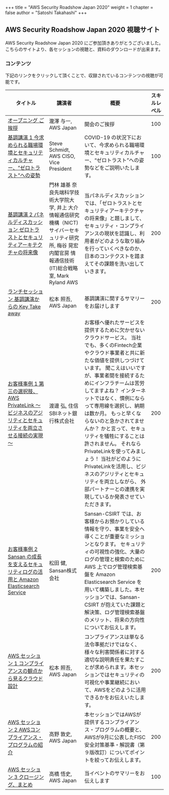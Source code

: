 +++
title = "AWS Security Roadshow Japan 2020"
weight = 1
chapter = false
author = "Satoshi Takahashi"
+++

## AWS Security Roadshow Japan 2020 視聴サイト

AWS Security Roadshow Japan 2020 にご参加頂きありがとうございました。  
こちらのサイトより、各セッションの視聴と、資料のダウンロードが出来ます。


### コンテンツ

下記のリンクをクリックして頂くことで、収録されているコンテンツの視聴が可能です。

|タイトル|講演者|概要|スキルレベル|
|-----|-----|-----|-----|
|[オープニング ご挨拶 ](/workshops/opening)|瀧澤 与一, AWS Japan|開会のご挨拶|100| 
|[基調講演 1 今求められる職場環境とセキュリティカルチャー、“ゼロトラスト”への姿勢](/workshops/keynote1)|Steve Schmidt, AWS CISO, Vice President|COVID-19 の状況下において、今求められる職場環境とセキュリティカルチャー、“ゼロトラスト”への姿勢などをご説明いたします。|100| 
|[基調講演 2 パネルディスカッション ゼロトラストとセキュリティアーキテクチャの将来像](/workshops/keynote2/)|門林 雄基 奈良先端科学技術大学院大学, 井上 大介 情報通信研究機構（NICT) サイバーセキュリティ研究所, 梅谷 晃宏 内閣官房 情報通信技術(IT)総合戦略室, Mark Ryland AWS|当パネルディスカッションでは、「ゼロトラストとセキュリティアーキテクチャの将来像」と題しまして、セキュリティ・コンプライアンスの現状を認識し、利用者がどのような取り組みを行っていくべきなのか、日本のコンテクストを踏まえてその課題を洗い出していきます。|200|
|[ランチセッション 基調講演からの Key Take away](/workshops/keynote2/)|松本 照吾, AWS Japan|基調講演に関するサマリーをお届けします|200|
|[お客様事例 1 第三の選択肢、AWS PrivateLink ～ビジネスのアジリティとセキュリティを両立させる接続の実現～](/workshops/customersession1/)|渡邊 弘, 住信SBIネット銀行株式会社|お客様へ優れたサービスを提供するために欠かせないクラウドサービス。 当社でも、多くのFintech企業やクラウド事業者と共に新たな価値を提供しつづけています。 聞こえはいいですが、事業者間を接続するためにインフラチームは苦労してますよね？ インターネットではなく、慣例にならって専用線を選択し、納期は数か月。 もっと早くならないのと急かされてませんか？ かと言って、セキュリティを犠牲にすることは許されません。 それならPrivateLinkを使ってみましょう！ 当社がどのようにPrivateLinkを活用し、ビジネスのアジリティとセキュリティを両立しながら、 外部パートナーとの連携を実現しているか発表させていただきます。|200|
|[お客様事例 2 Sansan の成長を支えるセキュリティログの活用と Amazon Elasticsearch Service](/workshops/customersession2)|松田 健, Sansan株式会社|Sansan-CSIRT では、お客様からお預かりしている情報を守り、事業を安全へ導くことが重要なミッションとなります。 セキュリティの可視性の強化、大量のログの管理と検索のために AWS 上でログ管理検索基盤を Amazon Elasticsearch Service を用いて構築しました。本セッションでは、Sansan-CSIRT が抱えていた課題と解決策、ログ管理検索基盤のメリット、将来の方向性についてお伝えします。|200|
|[AWS セッション 1 コンプライアンスの観点から見るクラウド設計](/workshops/awssession1)|松本 照吾, AWS Japan|コンプライアンスは単なる法令準拠だけではなく、様々な利害関係者に対する適切な説明責任を果たすことが求められます。本セッションではセキュリティの可視化や事業継続において、AWSをどのように活用できるかをお伝えいたします。|200|
|[AWS セッション 2 AWSコンプライアンス・プログラムの紹介](/workshops/awssession2)|高野 敦史, AWS Japan|本セッションではAWSが提供するコンプライアンス・プログラムの概要と、AWSが9月に公表したFISC安全対策基準・解説書（第９版改訂）についてポイントを絞ってお伝えします。|200|
|[AWS セッション 3 クロージング、まとめ](/workshops/awssession3)|高橋 悟史, AWS Japan|当イベントのサマリーをお伝えします|100|

